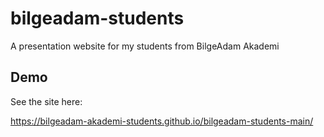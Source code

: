 # bilgeadam-students

A presentation website for my students from BilgeAdam Akademi

## Demo

See the site here:

https://bilgeadam-akademi-students.github.io/bilgeadam-students-main/
